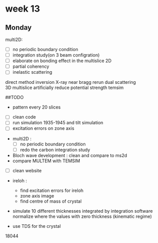 # week 13
## Monday
multi2D:

  - [ ] no periodic boundary condition
  - [ ] integration study(on 3 beam configration)
  - [ ] elaborate on bonding effect in the multislice 2D
  - [ ] partial coherency
  - [ ] inelastic scattering

direct method inversion X-ray
near bragg rerun dual scattering  
3D multislice
artificially reduce potential strength temsim

##TODO
  - pattern every 20 slices
  - [ ] clean code
  - [ ] run simulation 1935-1945 and tilt simulation
  - [ ] excitation errors on zone axis

- multi2D :
  - [ ] no periodic boundary condition
  - [ ] redo the carbon integration study
- Bloch wave development : clean and compare to ms2d
- compare MULTEM with TEMSIM
- [ ] clean website
- ireloh :
  - find excitation errors for ireloh
  - zone axis image
  - find centre of mass of crystal

- simulate 10 different thicknesses integrated by integration software
normalize where the values with zero thickness (kinematic regime)
- use TDS for the crystal


18044
